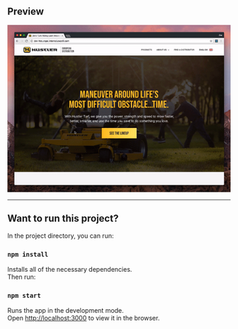 
## Preview
![](homeToDistributor.gif)  

---

## Want to run this project?
In the project directory, you can run:

### `npm install`

Installs all of the necessary dependencies.<br>
Then run:

### `npm start`

Runs the app in the development mode.<br>
Open [http://localhost:3000](http://localhost:3000) to view it in the browser.

